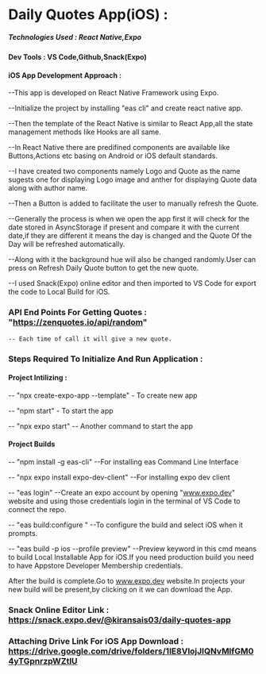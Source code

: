 # Daily Quotes App(iOS) :

##### Technologies Used : React Native,Expo

#### Dev Tools : VS Code,Github,Snack(Expo)

#### iOS App Development Approach :

--This app is developed on React Native Framework using Expo.

--Initialize the project by installing "eas cli" and create react native app.

--Then the template of the React Native is similar to React App,all the state management methods like Hooks are all same.

--In React Native there are predifined components are available like Buttons,Actions etc basing on Android or iOS default standards.

--I have created two components namely Logo and Quote as the name sugests one for displaying Logo image and anther for displaying Quote data along with author name.

--Then a Button is added to facilitate the user to manually refresh the Quote.

--Generally the process is when we open the app first it will check for the date stored in AsyncStorage if present and compare it with the current date,if they are different it means
  the day is changed and the Quote Of the Day will be refreshed automatically.

--Along with it the background hue will also be changed randomly.User can press on Refresh Daily Quote button to get the new  quote.

--I used  Snack(Expo) online editor and then imported to VS Code for export the code to Local Build for iOS.


### API End Points For Getting Quotes : "https://zenquotes.io/api/random"
   
    -- Each time of call it will give a new quote.

### Steps Required To Initialize And Run Application :

#### Project Intilizing :
-- "npx create-expo-app --template"    - To create new app

-- "npm start"   - To start the app

-- "npx expo start"   -- Another command to start the app

#### Project Builds

-- "npm install -g eas-cli"  --For installing eas Command Line Interface

-- "npx expo install expo-dev-client"   --For installing expo dev client

-- "eas login"       --Create an expo account by opening "www.expo.dev" website and using those credentials login in the terminal of VS Code to connect the repo.

-- "eas build:configure "  --To configure the build and select iOS when it prompts.

-- "eas build -p ios --profile preview"  --Preview keyword in this cmd means to build Local Installable App for iOS.If you need production build you need to have Appstore Developer 
                                            Membership credentials.

  After the build is complete.Go to www.expo.dev website.In projects your new build will be present,by clicking on it we can download the App.
  
### Snack Online Editor Link :  https://snack.expo.dev/@kiransais03/daily-quotes-app

### Attaching Drive Link For iOS App Download :  https://drive.google.com/drive/folders/1lE8VlojJIQNvMlfGM04yTGpnrzpWZtlU

